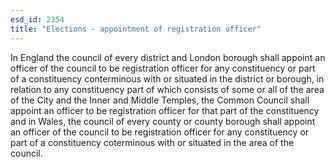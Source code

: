 ```yaml
---
esd_id: 2354
title: "Elections - appointment of registration officer"
---
```


In England the council of every district and London borough shall appoint an officer of the council to be registration officer for any constituency or part of a constituency conterminous with or situated in the district or borough, in relation to any constituency part of which consists of some or all of the area of the City and the Inner and Middle Temples, the Common Council shall appoint an officer to be registration officer for that part of the constituency and in Wales, the council of every county or county borough shall appoint an officer of the council to be registration officer for any constituency or part of a constituency coterminous with or situated in the area of the council.

